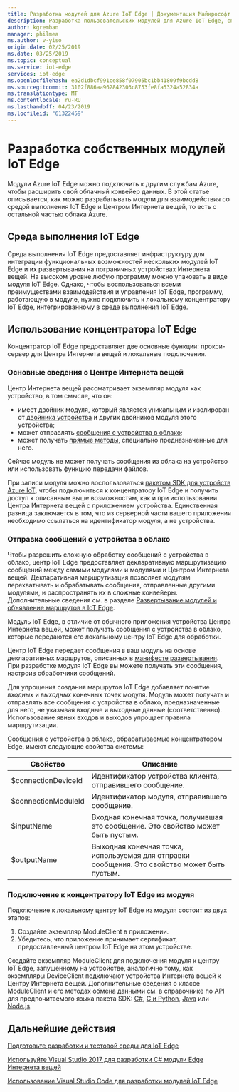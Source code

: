```yaml
---
title: Разработка модулей для Azure IoT Edge | Документация Майкрософт
description: Разработка пользовательских модулей для Azure IoT Edge, способных взаимодействовать со средой выполнения и Центром Интернета вещей
author: kgremban
manager: philmea
ms.author: v-yiso
origin.date: 02/25/2019
ms.date: 03/25/2019
ms.topic: conceptual
ms.service: iot-edge
services: iot-edge
ms.openlocfilehash: ea2d1dbcf991ce858f07905bc1bb41809f9bcdd8
ms.sourcegitcommit: 3102f886aa962842303c8753fe8fa5324a52834a
ms.translationtype: MT
ms.contentlocale: ru-RU
ms.lasthandoff: 04/23/2019
ms.locfileid: "61322459"
---
```

# <a name="develop-your-own-iot-edge-modules"></a>Разработка собственных модулей IoT Edge

Модули Azure IoT Edge можно подключить к другим службам Azure, чтобы расширить свой облачный конвейер данных. В этой статье описывается, как можно разрабатывать модули для взаимодействия со средой выполнения IoT Edge и Центром Интернета вещей, то есть с остальной частью облака Azure. 

## <a name="iot-edge-runtime-environment"></a>Среда выполнения IoT Edge
Среда выполнения IoT Edge предоставляет инфраструктуру для интеграции функциональных возможностей нескольких модулей IoT Edge и их развертывания на пограничных устройствах Интернета вещей. На высоком уровне любую программу можно упаковать в виде модуля IoT Edge. Однако, чтобы воспользоваться всеми преимуществами взаимодействия и управления IoT Edge, программу, работающую в модуле, нужно подключить к локальному концентратору IoT Edge, интегрированному в среде выполнения IoT Edge.

## <a name="using-the-iot-edge-hub"></a>Использование концентратора IoT Edge
Концентратор IoT Edge предоставляет две основные функции: прокси-сервер для Центра Интернета вещей и локальные подключения.

### <a name="iot-hub-primitives"></a>Основные сведения о Центре Интернета вещей
Центр Интернета вещей рассматривает экземпляр модуля как устройство, в том смысле, что он:

* имеет двойник модуля, который является уникальным и изолирован от [двойника устройства](../iot-hub/iot-hub-devguide-device-twins.md) и других двойников модуля этого устройства;
* может отправлять [сообщения с устройства в облако](../iot-hub/iot-hub-devguide-messaging.md);
* может получать [прямые методы](../iot-hub/iot-hub-devguide-direct-methods.md), специально предназначенные для него.

Сейчас модуль не может получать сообщения из облака на устройство или использовать функцию передачи файлов.

При записи модуля можно воспользоваться [пакетом SDK для устройств Azure IoT](../iot-hub/iot-hub-devguide-sdks.md), чтобы подключиться к концентратору IoT Edge и получить доступ к описанным выше возможностям, как и при использовании Центра Интернета вещей с приложением устройства. Единственная разница заключается в том, что из серверной части вашего приложения необходимо ссылаться на идентификатор модуля, а не устройства.

### <a name="device-to-cloud-messages"></a>Отправка сообщений с устройства в облако
Чтобы разрешить сложную обработку сообщений с устройства в облако, центр IoT Edge предоставляет декларативную маршрутизацию сообщений между самими модулями и модулями и Центром Интернета вещей. Декларативная маршрутизация позволяет модулям перехватывать и обрабатывать сообщения, отправленные другими модулями, и распространять их в сложные конвейеры. Дополнительные сведения см. в разделе [Развертывание модулей и объявление маршрутов в IoT Edge](module-composition.md).

Модуль IoT Edge, в отличие от обычного приложения устройства Центра Интернета вещей, может получать сообщения с устройства в облако, которые передаются его локальному центру IoT Edge для обработки.

Центр IoT Edge передает сообщения в ваш модуль на основе декларативных маршрутов, описанных в [манифесте развертывания](module-composition.md). При разработке модуля IoT Edge вы можете получать эти сообщения, настроив обработчики сообщений.

Для упрощения создания маршрутов IoT Edge добавляет понятие *входных* и *выходных* конечных точек модуля. Модуль может получать и отправлять все сообщения с устройства в облако, предназначенные для него, не указывая входные и выходные данные (соответственно). Использование явных входов и выходов упрощает правила маршрутизации. 

Сообщения с устройства в облако, обрабатываемые концентратором Edge, имеют следующие свойства системы:

| Свойство | Описание |
| -------- | ----------- |
| $connectionDeviceId | Идентификатор устройства клиента, отправившего сообщение. |
| $connectionModuleId | Идентификатор модуля, отправившего сообщение. |
| $inputName | Входная конечная точка, получившая это сообщение. Это свойство может быть пустым. |
| $outputName | Выходная конечная точка, используемая для отправки сообщения. Это свойство может быть пустым. |

### <a name="connecting-to-iot-edge-hub-from-a-module"></a>Подключение к концентратору IoT Edge из модуля
Подключение к локальному центру IoT Edge из модуля состоит из двух этапов: 
1. Создайте экземпляр ModuleClient в приложении.
2. Убедитесь, что приложение принимает сертификат, предоставленный центром IoT Edge на этом устройстве.

Создайте экземпляр ModuleClient для подключения модуля к центру IoT Edge, запущенному на устройстве, аналогично тому, как экземпляры DeviceClient подключают устройства Интернета вещей к Центру Интернета вещей. Дополнительные сведения о классе ModuleClient и его методах обмена данными см. в справочнике по API для предпочитаемого языка пакета SDK: [C#](https://docs.microsoft.com/dotnet/api/microsoft.azure.devices.client.moduleclient?view=azure-dotnet), [C и Python](https://docs.microsoft.com/azure/iot-hub/iot-c-sdk-ref/iothub-module-client-h), [Java](https://docs.microsoft.com/java/api/com.microsoft.azure.sdk.iot.device.moduleclient?view=azure-java-stable) или [Node.js](https://docs.microsoft.com/javascript/api/azure-iot-device/moduleclient?view=azure-node-latest).


## <a name="next-steps"></a>Дальнейшие действия

[Подготовьте разработки и тестовой среды для IoT Edge](development-environment.md)

[Используйте Visual Studio 2017 для разработки C# модули Edge Интернета вещей](how-to-visual-studio-develop-csharp-module.md)

[Использование Visual Studio Code для разработки модулей IoT Edge](how-to-vs-code-develop-module.md)

